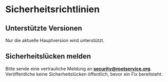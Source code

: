 # Sicherheitsrichtlinien

## Unterstützte Versionen

Nur die aktuelle Hauptversion wird unterstützt.

## Sicherheitslücken melden

Bitte sende eine vertrauliche Meldung an **security@rootservice.org**.
Veröffentliche keine Sicherheitslücken öffentlich, bevor ein Fix bereitsteht.
